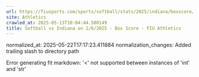 ```yaml
---
url: https://fiusports.com/sports/softball/stats/2025/indiana/boxscore/12781/
site: Athletics
crawled_at: 2025-05-13T10:04:44.500149
title: Softball vs Indiana on 2/6/2025 - Box Score - FIU Athletics
---
```

normalized_at: 2025-05-22T17:17:23.411884
normalization_changes: Added trailing slash to directory path

Error generating fit markdown: '<' not supported between instances of 'int' and 'str'